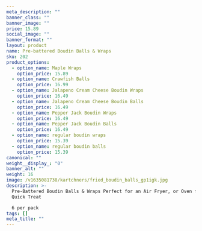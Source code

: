 ```yaml
---
meta_description: ""
banner_class: ""
banner_image: ""
price: 15.89
social_image: ""
banner_format: ""
layout: product
name: Pre-battered Boudin Balls & Wraps
sku: 202
product_options:
  - option_name: Maple Wraps
    option_price: 15.89
  - option_name: Crawfish Balls
    option_price: 16.99
  - option_name: Jalapeno Cream Cheese Boudin Wraps
    option_price: 16.49
  - option_name: Jalapeno Cream Cheese Boudin Balls
    option_price: 16.49
  - option_name: Pepper Jack Boudin Wraps
    option_price: 16.49
  - option_name: Pepper Jack Boudin Balls
    option_price: 16.49
  - option_name: regular boudin wraps
    option_price: 15.39
  - option_name: regular boudin balls
    option_price: 15.39
canonical: ""
weight__display_: "0"
banner_alt: ""
weight: 16
image: /v1635081738/kartchners/fried_boudin_balls_gp1igk.jpg
description: >-
  Pre-Battered Boudin Balls & Wraps Perfect for an Air Fryer, or Oven for a
  Quick Treat

  6 per pack
tags: []
meta_title: ""
---
```

